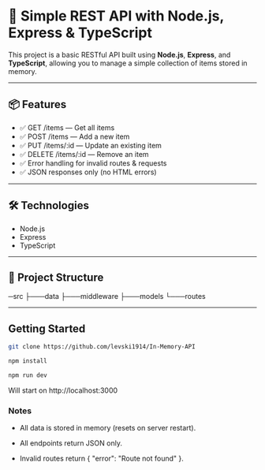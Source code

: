 # 🧩 Simple REST API with Node.js, Express & TypeScript

This project is a basic RESTful API built using **Node.js**, **Express**, and **TypeScript**, allowing you to manage a simple collection of items stored in memory.

---

## 📦 Features

- ✅ GET /items — Get all items
- ✅ POST /items — Add a new item
- ✅ PUT /items/:id — Update an existing item
- ✅ DELETE /items/:id — Remove an item
- ✅ Error handling for invalid routes & requests
- ✅ JSON responses only (no HTML errors)

---

## 🛠️ Technologies

- Node.js
- Express
- TypeScript

---

## 📁 Project Structure

─src
├───data
├───middleware
├───models
└───routes

---

## Getting Started

```bash
git clone https://github.com/levski1914/In-Memory-API

npm install

npm run dev
```

Will start on http://localhost:3000

### Notes

- All data is stored in memory (resets on server restart).

- All endpoints return JSON only.

- Invalid routes return { "error": "Route not found" }.
